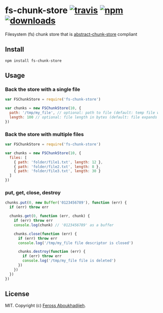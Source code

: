 # fs-chunk-store [![travis][travis-image]][travis-url] [![npm][npm-image]][npm-url] [![downloads][downloads-image]][downloads-url]

[travis-image]: https://img.shields.io/travis/feross/fs-chunk-store.svg?style=flat
[travis-url]: https://travis-ci.org/feross/fs-chunk-store
[npm-image]: https://img.shields.io/npm/v/fs-chunk-store.svg?style=flat
[npm-url]: https://npmjs.org/package/fs-chunk-store
[downloads-image]: https://img.shields.io/npm/dm/fs-chunk-store.svg?style=flat
[downloads-url]: https://npmjs.org/package/fs-chunk-store

Filesystem (fs) chunk store that is [abstract-chunk-store](https://github.com/mafintosh/abstract-chunk-store) compliant

## Install

```
npm install fs-chunk-store
```

## Usage

### Back the store with a single file

``` js
var FSChunkStore = require('fs-chunk-store')

var chunks = new FSChunkStore(10, {
  path: '/tmp/my_file', // optional: path to file (default: temp file will be used)
  length: 100 // optional: file length in bytes (default: file expands based on `put`s)
})
```

### Back the store with multiple files

``` js
var FSChunkStore = require('fs-chunk-store')

var chunks = new FSChunkStore(10, {
  files: [
    { path: 'folder/file1.txt', length: 12 },
    { path: 'folder/file2.txt', length: 8 },
    { path: 'folder/file3.txt', length: 30 }
  ]
})
```

### put, get, close, destroy

```js
chunks.put(0, new Buffer('0123456789'), function (err) {
  if (err) throw err

  chunks.get(0, function (err, chunk) {
    if (err) throw err
    console.log(chunk) // '0123456789' as a buffer

    chunks.close(function (err) {
      if (err) throw err
      console.log('/tmp/my_file file descriptor is closed')

      chunks.destroy(function (err) {
        if (err) throw err
        console.log('/tmp/my_file file is deleted')
      })
    })
  })
})
```

## License

MIT. Copyright (c) [Feross Aboukhadijeh](http://feross.org).
